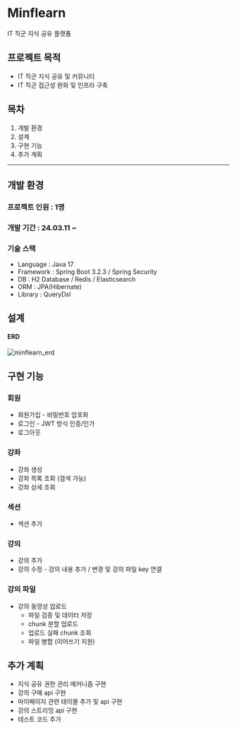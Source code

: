 # Minflearn
IT 직군 지식 공유 플랫폼

## 프로젝트 목적
- IT 직군 지식 공유 및 커뮤니티
- IT 직군 접근성 완화 및 인프라 구축

## 목차
1. 개발 환경
2. 설계
3. 구현 기능
4. 추가 계획

---

## 개발 환경
### 프로젝트 인원 : 1명
### 개발 기간 : 24.03.11 ~
### 기술 스택
- Language : Java 17
- Framework : Spring Boot 3.2.3 / Spring Security
- DB : H2 Database / Redis / Elasticsearch
- ORM : JPA(Hibernate)
- Library : QueryDsl

## 설계
#### ERD
![minflearn_erd](https://github.com/MoonInHo/Minflearn/assets/122209421/ff408707-c1b4-45c7-8b09-2f8cdbeca74d)


## 구현 기능
### 회원
- 회원가입 - 비밀번호 암호화
- 로그인 - JWT 방식 인증/인가
- 로그아웃

### 강좌
- 강좌 생성
- 강좌 목록 조회 (검색 가능)
- 강좌 상세 조회

### 섹션
- 섹션 추가

### 강의
- 강의 추가
- 강의 수정 - 강의 내용 추가 / 변경 및 강의 파일 key 연결

### 강의 파일
- 강의 동영상 업로드
  - 파일 검증 및 데이터 저장
  - chunk 분할 업로드
  - 업로드 실패 chunk 조회
  - 파일 병합 (이어쓰기 지원)

## 추가 계획
- 지식 공유 권한 관리 매커니즘 구현
- 강의 구매 api 구현
- 마이페이지 관련 테이블 추가 및 api 구현
- 강의 스트리밍 api 구현
- 테스트 코드 추가


